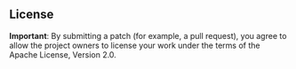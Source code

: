 
License
-------
**Important**: By submitting a patch (for example, a pull request), you agree
to allow the project owners to license your work under the terms of the 
Apache License, Version 2.0.